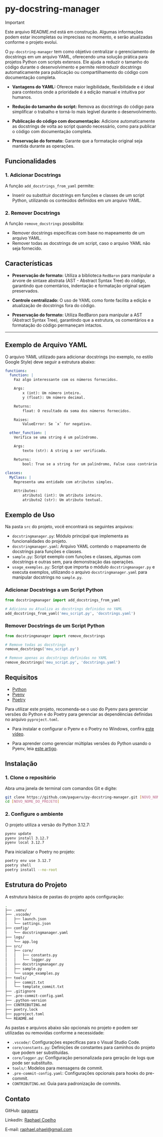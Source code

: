 # py-docstring-manager

> [!IMPORTANT]  
> Este arquivo README.md está em construção. Algumas informações podem estar incompletas ou imprecisas no momento, e serão atualizadas conforme o projeto evolui.

O `py-docstring-manager` tem como objetivo centralizar o gerenciamento de docstrings em um arquivo YAML, oferecendo uma solução prática para projetos Python com scripts extensos. Ele ajuda a reduzir o tamanho do código durante o desenvolvimento e permite reintroduzir docstrings automaticamente para publicação ou compartilhamento do código com documentação completa.

- **Vantagens do YAML:** Oferece maior legibilidade, flexibilidade e é ideal para contextos onde a prioridade é a edição manual e intuitiva por humanos.

- **Redução do tamanho do script:** Remova as docstrings do código para simplificar o trabalho e torná-lo mais legível durante o desenvolvimento.

- **Publicação do código com documentação:** Adicione automaticamente as docstrings de volta ao script quando necessário, como para publicar o código com documentação completa.

- **Preservação do formato:** Garante que a formatação original seja mantida durante as operações.

## **Funcionalidades**

### 1. **Adicionar Docstrings**

A função `add_docstrings_from_yaml` permite:

- Inserir ou substituir docstrings em funções e classes de um script Python, utilizando os conteúdos definidos em um arquivo YAML.

### 2. **Remover Docstrings**

A função `remove_docstrings` possibilita:

- Remover docstrings específicas com base no mapeamento de um arquivo YAML.
- Remover todas as docstrings de um script, caso o arquivo YAML não seja fornecido.

## **Características**

- **Preservação de formato:** Utiliza a biblioteca `RedBaron` para manipular a árvore de sintaxe abstrata (AST - Abstract Syntax Tree) do código, garantindo que comentários, indentação e formatação original sejam preservados.

- **Controle centralizado:** O uso de YAML como fonte facilita a edição e atualização de docstrings fora do código.

- **Preservação do formato:** Utiliza RedBaron para manipular a AST (Abstract Syntax Tree), garantindo que a estrutura, os comentários e a formatação do código permaneçam intactos.

---

## **Exemplo de Arquivo YAML**

O arquivo YAML utilizado para adicionar docstrings (no exemplo, no estilo Google Style) deve seguir a estrutura abaixo:

```yaml
functions:
  function: |
    Faz algo interessante com os números fornecidos.

    Args:
        x (int): Um número inteiro.
        y (float): Um número decimal.

    Returns:
        float: O resultado da soma dos números fornecidos.

    Raises:
        ValueError: Se `x` for negativo.

  other_function: |
    Verifica se uma string é um palíndromo.

    Args:
        texto (str): A string a ser verificada.

    Returns:
        bool: True se a string for um palíndromo, False caso contrário.
    
classes:
  MyClass: |
    Representa uma entidade com atributos simples.

    Attributes:
        atributo1 (int): Um atributo inteiro.
        atributo2 (str): Um atributo textual.
```

## **Exemplo de Uso**

Na pasta `src` do projeto, você encontrará os seguintes arquivos:

- `docstringmanager.py`: Módulo principal que implementa as funcionalidades do projeto.
- `docstringmanager.yaml`: Arquivo YAML contendo o mapeamento de docstrings para funções e classes.
- `sample.py`: Script exemplo com funções e classes, algumas com docstrings e outras sem, para demonstração das operações.
- `usage_exemples.py`: Script que importa o módulo `docstringmanager.py` e executa exemplos, utilizando o arquivo `docstringmanager.yaml` para manipular docstrings no `sample.py`.

### Adicionar Docstrings a um Script Python

```python
from docstringmanager import add_docstrings_from_yaml

# Adiciona ou Atualiza as docstrings definidas no YAML
add_docstrings_from_yaml('meu_script.py', 'docstrings.yaml')
```

### Remover Docstrings de um Script Python

```python
from docstringmanager import remove_docstrings

# Remove todas as docstrings
remove_docstrings('meu_script.py')

# Remove apenas as docstrings definidas no YAML
remove_docstrings('meu_script.py', 'docstrings.yaml')
```
## Requisitos

- [Python](https://www.python.org/downloads/)
- [Pyenv](https://pypi.org/project/pyenv/)
- [Poetry](https://python-poetry.org/)

Para utilizar este projeto, recomenda-se o uso do Pyenv para gerenciar versões do Python e do Poetry para gerenciar as dependências definidas no arquivo `pyproject.toml`.

- Para instalar e configurar o Pyenv e o Poetry no Windows, confira [este vídeo](https://www.youtube.com/watch?v=547Jr26duHQ).

- Para aprender como gerenciar múltiplas versões do Python usando o Pyenv, leia [este artigo](https://realpython.com/intro-to-pyenv/).

## Instalação

### 1. Clone o repositório

Abra uma janela de terminal com comandos Git e digite:

```bash
git clone https://github.com/pagueru/py-docstring-manager.git [NOVO_NOME_DO_PROJETO]
cd [NOVO_NOME_DO_PROJETO]
```

### 2. Configure o ambiente

O projeto utiliza a versão do Python 3.12.7:

```bash
pyenv update
pyenv install 3.12.7
pyenv local 3.12.7
```

Para inicializar o Poetry no projeto:

```bash
poetry env use 3.12.7
poetry shell
poetry install --no-root
```

## Estrutura do Projeto

A estrutura básica de pastas do projeto após configuração:

```bash
.
├── .venv/
├── .vscode/
│   ├── launch.json
│   └── settings.json
├── config/
│   └── docstringmanager.yaml
├── logs/
│   └── app.log
├── src/
│   ├── core/
│   │   ├── constants.py
│   │   └── logger.py
│   ├── docstringmanager.py
│   ├── sample.py
│   └── usage_examples.py
├── tools/
│   ├── commit.txt
│   └── template_commit.txt
├── .gitignore
├── .pre-commit-config.yaml
├── .python-version
├── CONTRIBUTING.md
├── poetry.lock
├── pyproject.toml
└── README.md
```

As pastas e arquivos abaixo são opcionais no projeto e podem ser utilizadas ou removidas conforme a necessidade:

- `.vscode/`: Configurações específicas para o Visual Studio Code.
- `core/constants.py`: Definições de constantes para caminhos do projeto que podem ser substituídas.
- `core/logger.py`: Configuração personalizada para geração de logs que pode ser substituíto.
- `tools/`: Modelos para mensagens de commit.
- `.pre-commit-config.yaml`: Configurações opcionais para hooks do pre-commit.
- `CONTRIBUTING.md`: Guia para padronização de commits.

## Contato

GitHub: [pagueru](https://github.com/pagueru/)

LinkedIn: [Raphael Coelho](https://www.linkedin.com/in/raphaelhvcoelho/)

E-mail: [raphael.phael@gmail.com](mailto:raphael.phael@gmail.com)
